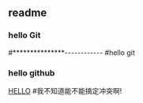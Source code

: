 ## readme
### hello Git
#***************------------
#hello git 
### hello github
[HELLO](www.baidu.com)
#我不知道能不能搞定冲突啊!
